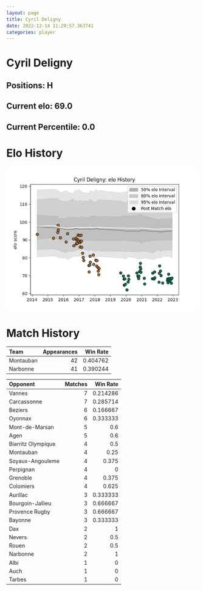 ```yaml
---  
layout: page  
title: Cyril Deligny  
date: 2022-12-14 11:29:57.363741  
categories: player  
---
```

# Cyril Deligny

## Positions: H

## Current elo: 69.0

## Current Percentile: 0.0

# Elo History


![elo history](history_CyrilDeligny.png)
# Match History


| Team      |   Appearances |   Win Rate |
|:----------|--------------:|-----------:|
| Montauban |            42 |   0.404762 |
| Narbonne  |            41 |   0.390244 |

| Opponent           |   Matches |   Win Rate |
|:-------------------|----------:|-----------:|
| Vannes             |         7 |   0.214286 |
| Carcassonne        |         7 |   0.285714 |
| Beziers            |         6 |   0.166667 |
| Oyonnax            |         6 |   0.333333 |
| Mont-de-Marsan     |         5 |   0.6      |
| Agen               |         5 |   0.6      |
| Biarritz Olympique |         4 |   0.5      |
| Montauban          |         4 |   0.25     |
| Soyaux-Angouleme   |         4 |   0.375    |
| Perpignan          |         4 |   0        |
| Grenoble           |         4 |   0.375    |
| Colomiers          |         4 |   0.625    |
| Aurillac           |         3 |   0.333333 |
| Bourgoin-Jallieu   |         3 |   0.666667 |
| Provence Rugby     |         3 |   0.666667 |
| Bayonne            |         3 |   0.333333 |
| Dax                |         2 |   1        |
| Nevers             |         2 |   0.5      |
| Rouen              |         2 |   0.5      |
| Narbonne           |         2 |   1        |
| Albi               |         1 |   0        |
| Auch               |         1 |   0        |
| Tarbes             |         1 |   0        |